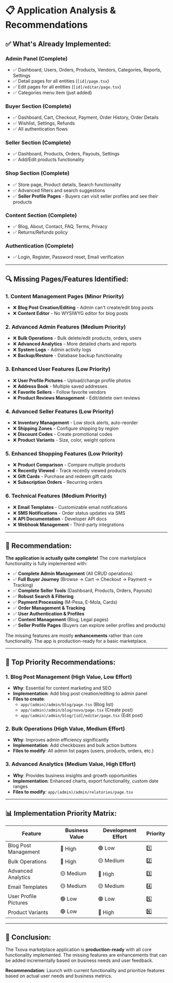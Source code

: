 # 📋 Application Analysis & Recommendations

## ✅ **What's Already Implemented:**

### **Admin Panel** (Complete)
- ✅ Dashboard, Users, Orders, Products, Vendors, Categories, Reports, Settings
- ✅ Detail pages for all entities (`[id]/page.tsx`)
- ✅ Edit pages for all entities (`[id]/editar/page.tsx`)
- ✅ Categories menu item (just added)

### **Buyer Section** (Complete)
- ✅ Dashboard, Cart, Checkout, Payment, Order History, Order Details
- ✅ Wishlist, Settings, Refunds
- ✅ All authentication flows

### **Seller Section** (Complete)
- ✅ Dashboard, Products, Orders, Payouts, Settings
- ✅ Add/Edit products functionality

### **Shop Section** (Complete)
- ✅ Store page, Product details, Search functionality
- ✅ Advanced filters and search suggestions
- ✅ **Seller Profile Pages** - Buyers can visit seller profiles and see their products

### **Content Section** (Complete)
- ✅ Blog, About, Contact, FAQ, Terms, Privacy
- ✅ Returns/Refunds policy

### **Authentication** (Complete)
- ✅ Login, Register, Password reset, Email verification

---

## 🔍 **Missing Pages/Features Identified:**

### **1. Content Management Pages** (Minor Priority)
- ❌ **Blog Post Creation/Editing** - Admin can't create/edit blog posts
- ❌ **Content Editor** - No WYSIWYG editor for blog posts

### **2. Advanced Admin Features** (Medium Priority)
- ❌ **Bulk Operations** - Bulk delete/edit products, orders, users
- ❌ **Advanced Analytics** - More detailed charts and reports
- ❌ **System Logs** - Admin activity logs
- ❌ **Backup/Restore** - Database backup functionality

### **3. Enhanced User Features** (Low Priority)
- ❌ **User Profile Pictures** - Upload/change profile photos
- ❌ **Address Book** - Multiple saved addresses
- ❌ **Favorite Sellers** - Follow favorite vendors
- ❌ **Product Reviews Management** - Edit/delete own reviews

### **4. Advanced Seller Features** (Low Priority)
- ❌ **Inventory Management** - Low stock alerts, auto-reorder
- ❌ **Shipping Zones** - Configure shipping by region
- ❌ **Discount Codes** - Create promotional codes
- ❌ **Product Variants** - Size, color, weight options

### **5. Enhanced Shopping Features** (Low Priority)
- ❌ **Product Comparison** - Compare multiple products
- ❌ **Recently Viewed** - Track recently viewed products
- ❌ **Gift Cards** - Purchase and redeem gift cards
- ❌ **Subscription Orders** - Recurring orders

### **6. Technical Features** (Medium Priority)
- ❌ **Email Templates** - Customizable email notifications
- ❌ **SMS Notifications** - Order status updates via SMS
- ❌ **API Documentation** - Developer API docs
- ❌ **Webhook Management** - Third-party integrations

---

## 🎯 **Recommendation:**

**The application is actually quite complete!** The core marketplace functionality is fully implemented with:

- ✅ **Complete Admin Management** (All CRUD operations)
- ✅ **Full Buyer Journey** (Browse → Cart → Checkout → Payment → Tracking)
- ✅ **Complete Seller Tools** (Dashboard, Products, Orders, Payouts)
- ✅ **Robust Search & Filtering**
- ✅ **Payment Processing** (M-Pesa, E-Mola, Cards)
- ✅ **Order Management & Tracking**
- ✅ **User Authentication & Profiles**
- ✅ **Content Management** (Blog, Legal pages)
- ✅ **Seller Profile Pages** (Buyers can explore seller profiles and products)

The missing features are mostly **enhancements** rather than core functionality. The app is production-ready for a basic marketplace.

---

## 🚀 **Top Priority Recommendations:**

### **1. Blog Post Management** (High Value, Low Effort)
- **Why**: Essential for content marketing and SEO
- **Implementation**: Add blog post creation/editing to admin panel
- **Files to create**: 
  - `app/(admin)/admin/blog/page.tsx` (Blog list)
  - `app/(admin)/admin/blog/novo/page.tsx` (Create post)
  - `app/(admin)/admin/blog/[id]/editar/page.tsx` (Edit post)

### **2. Bulk Operations** (High Value, Medium Effort)
- **Why**: Improves admin efficiency significantly
- **Implementation**: Add checkboxes and bulk action buttons
- **Files to modify**: All admin list pages (users, products, orders, etc.)

### **3. Advanced Analytics** (Medium Value, High Effort)
- **Why**: Provides business insights and growth opportunities
- **Implementation**: Enhanced charts, export functionality, custom date ranges
- **Files to modify**: `app/(admin)/admin/relatorios/page.tsx`

---

## 📊 **Implementation Priority Matrix:**

| Feature | Business Value | Development Effort | Priority |
|---------|---------------|-------------------|----------|
| Blog Post Management | 🔴 High | 🟢 Low | 1️⃣ |
| Bulk Operations | 🔴 High | 🟡 Medium | 2️⃣ |
| Advanced Analytics | 🟡 Medium | 🔴 High | 3️⃣ |
| Email Templates | 🟡 Medium | 🟡 Medium | 4️⃣ |
| User Profile Pictures | 🟢 Low | 🟢 Low | 5️⃣ |
| Product Variants | 🟢 Low | 🔴 High | 6️⃣ |

---

## 🎉 **Conclusion:**

The Txova marketplace application is **production-ready** with all core functionality implemented. The missing features are enhancements that can be added incrementally based on business needs and user feedback.

**Recommendation**: Launch with current functionality and prioritize features based on actual user needs and business metrics. 